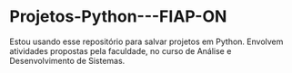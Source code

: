# Projetos-Python---FIAP-ON
Estou usando esse repositório para salvar projetos em Python. Envolvem atividades propostas pela faculdade, no curso de Análise e Desenvolvimento de Sistemas.

